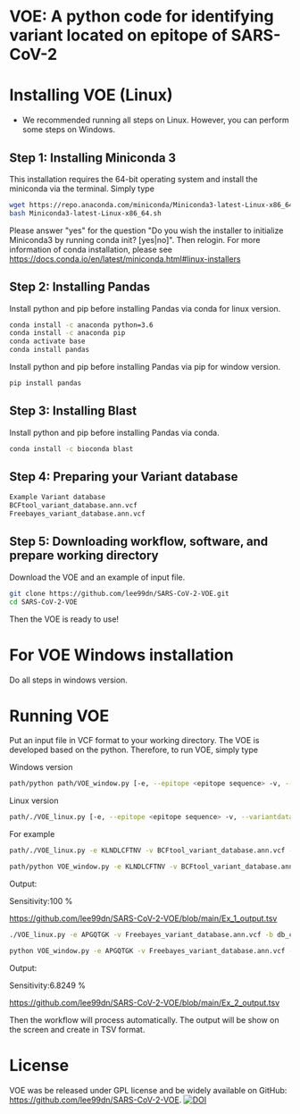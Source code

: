 # VOE: A python code for identifying variant located on epitope of SARS-CoV-2

# Installing VOE (Linux)
* We recommended running all steps on Linux. However, you can perform some steps on Windows.
## Step 1: Installing Miniconda 3

This installation requires the 64-bit operating system and install the miniconda via the terminal. Simply type

```bash
wget https://repo.anaconda.com/miniconda/Miniconda3-latest-Linux-x86_64.sh
bash Miniconda3-latest-Linux-x86_64.sh
```
Please answer "yes" for the question "Do you wish the installer to initialize Miniconda3 by running conda init? [yes|no]".
Then relogin.
For more information of conda installation, please see https://docs.conda.io/en/latest/miniconda.html#linux-installers

## Step 2: Installing Pandas

Install python and pip before installing Pandas via conda for linux version.

```bash
conda install -c anaconda python=3.6
conda install -c anaconda pip
conda activate base
conda install pandas
```
Install python and pip before installing Pandas via pip for window version.
```bash
pip install pandas
```

## Step 3: Installing Blast

Install python and pip before installing Pandas via conda.

```bash
conda install -c bioconda blast
```

## Step 4: Preparing your Variant database

```bash
Example Variant database
BCFtool_variant_database.ann.vcf
Freebayes_variant_database.ann.vcf
```

## Step 5: Downloading workflow, software, and prepare working directory

Download the VOE and an example of input file. 
```bash
git clone https://github.com/lee99dn/SARS-CoV-2-VOE.git
cd SARS-CoV-2-VOE

```

Then the VOE is ready to use!

# For VOE Windows installation

Do all steps in windows version.

# Running VOE

Put an input file in VCF format to your working directory.
The VOE is developed based on the python. Therefore, to run VOE, simply type

Windows version
```bash
path/python path/VOE_window.py [-e, --epitope <epitope sequence> -v, --variantdatabase <variantdatabase> -b, --blastdatabase <blastdatabase> -o, --output <output TSV format>]
```
Linux version
```bash
path/./VOE_linux.py [-e, --epitope <epitope sequence> -v, --variantdatabase <variantdatabase> -b, --blastdatabase <blastdatabase> -o, --output <output TSV format>]
```
For example
```bash
path/./VOE_linux.py -e KLNDLCFTNV -v BCFtool_variant_database.ann.vcf -b db_cds_nucl_covid.fasta -o Ex_1_output.tsv
```
```bash
path/python VOE_window.py -e KLNDLCFTNV -v BCFtool_variant_database.ann.vcf -b db_cds_nucl_covid.fasta -o Ex_1_output.tsv
```

Output:

Sensitivity:100 %

https://github.com/lee99dn/SARS-CoV-2-VOE/blob/main/Ex_1_output.tsv

```bash
./VOE_linux.py -e APGQTGK -v Freebayes_variant_database.ann.vcf -b db_cds_nucl_covid.fasta -o Ex_2_output.tsv
```
```bash
python VOE_window.py -e APGQTGK -v Freebayes_variant_database.ann.vcf -b db_cds_nucl_covid.fasta -o Ex_2_output.tsv
```

Output:

Sensitivity:6.8249 %

https://github.com/lee99dn/SARS-CoV-2-VOE/blob/main/Ex_2_output.tsv

Then the workflow will process automatically.
The output will be show on the screen and create in TSV format.

# License

VOE was be released under GPL license and be widely available on GitHub: https://github.com/lee99dn/SARS-CoV-2-VOE.
[![DOI](https://zenodo.org/badge/DOI/10.5281/zenodo.11197886.svg)](https://doi.org/10.5281/zenodo.11197886)
